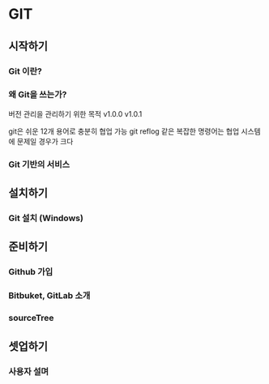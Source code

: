 # GIT

## 시작하기

### Git 이란?

### 왜 Git을 쓰는가?

버전 관리을 관리하기 위한 목적
v1.0.0
v1.0.1

git은 쉬운 12개 용어로 충분히 협업 가능
git reflog 같은 복잡한 명령어는 협업 시스템에 문제일 경우가 크다

### Git 기반의 서비스

## 설치하기

### Git 설치 (Windows)

## 준비하기

### Github 가입

### Bitbuket, GitLab 소개

### sourceTree

## 셋업하기

### 사용자 설며
